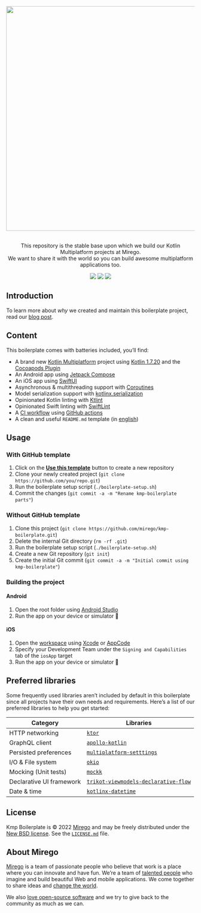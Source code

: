<div align="center">
  <img src="https://user-images.githubusercontent.com/5982196/202266973-6cec2e9e-627d-4a97-a664-eef04d1e07d3.png" width="600" />
  <p><br />This repository is the stable base upon which we build our Kotlin Multiplatform projects at Mirego.<br />We want to share it with the world so you can build awesome multiplatform applications too.</p>
  <a href="https://github.com/mirego/kmp-boilerplate/actions/workflows/ci.yml"><img src="https://github.com/mirego/kmp-boilerplate/actions/workflows/ci.yaml/badge.svg"/></a>
  <a href="https://kotlinlang.org/"><img src="https://img.shields.io/badge/kotlin-1.7.20-blue.svg?logo=kotlin"/></a>
  <a href="https://opensource.org/licenses/BSD-3-Clause"><img src="https://img.shields.io/badge/License-BSD_3--Clause-blue.svg"/></a>
</div>

## Introduction

To learn more about _why_ we created and maintain this boilerplate project, read
our [blog post](https://shift.mirego.com/en/boilerplate-projects).

## Content

This boilerplate comes with batteries included, you’ll find:

- A brand new [Kotlin Multiplatform](https://kotlinlang.org/docs/multiplatform.html) project using
  [Kotlin 1.7.20](https://kotlinlang.org/docs/whatsnew1720.html) and
  the [Cocoapods Plugin](https://kotlinlang.org/docs/native-cocoapods.html)
- An Android app using [Jetpack Compose](https://developer.android.com/jetpack/compose)
- An iOS app using [SwiftUI](https://developer.apple.com/xcode/swiftui)
- Asynchronous & multithreading support
  with [Coroutines](https://kotlinlang.org/docs/coroutines-overview.html)
- Model serialization support
  with [kotlinx.serialization](https://github.com/Kotlin/kotlinx.serialization)
- Opinionated Kotlin linting with [Ktlint](https://github.com/pinterest/ktlint)
- Opinionated Swift linting with [SwiftLint](https://github.com/realm/SwiftLint)
- A [CI workflow](.github/workflows/ci.yaml)
  using [GitHub actions](https://docs.github.com/en/actions)
- A clean and useful `README.md` template (in [english](./BOILERPLATE_README.md))

## Usage

### With GitHub template

1. Click on the [**Use this template**](https://github.com/mirego/kmp-boilerplate/generate)
   button to create a new repository
2. Clone your newly created project (`git clone https://github.com/you/repo.git`)
3. Run the boilerplate setup script (`./boilerplate-setup.sh`)
4. Commit the changes (`git commit -a -m "Rename kmp-boilerplate parts"`)

### Without GitHub template

1. Clone this project (`git clone https://github.com/mirego/kmp-boilerplate.git`)
2. Delete the internal Git directory (`rm -rf .git`)
3. Run the boilerplate setup script (`./boilerplate-setup.sh`)
4. Create a new Git repository (`git init`)
5. Create the initial Git commit (`git commit -a -m "Initial commit using kmp-boilerplate"`)

### Building the project

#### Android

1. Open the root folder using [Android Studio](https://developer.android.com/studio)
2. Run the app on your device or simulator 🚀

#### iOS

1. Open the [workspace](./ios/iosApp.xcworkspace) using [Xcode](https://developer.apple.com/xcode/)
   or [AppCode](https://www.jetbrains.com/objc/)
2. Specify your Development Team under the `Signing and Capabilities` tab of the `iosApp` target
3. Run the app on your device or simulator 🚀

## Preferred libraries

Some frequently used libraries aren’t included by default in this boilerplate since all projects
have their own needs and requirements. Here’s a list of our preferred libraries to help you get
started:

| Category                 | Libraries                                                                                                               |
|--------------------------|-------------------------------------------------------------------------------------------------------------------------|
| HTTP networking          | [`ktor`](https://ktor.io/)                                                                                              |
| GraphQL client           | [`apollo-kotlin`](https://www.apollographql.com/docs/kotlin/)                                                           |
| Persisted preferences    | [`multiplatform-setttings`](https://github.com/russhwolf/multiplatform-settings)                                        |
| I/O & File system        | [`okio`](https://square.github.io/okio/multiplatform/)                                        |
| Mocking (Unit tests)     | [`mockk`](https://mockk.io/)                                                                                            |
| Declarative UI framework | [`trikot-viewmodels-declarative-flow`](https://github.com/mirego/trikot/tree/master/trikot-viewmodels-declarative-flow) |
| Date & time              | [`kotlinx-datetime`](https://github.com/Kotlin/kotlinx-datetime)                              |

## License

Kmp Boilerplate is © 2022 [Mirego](https://www.mirego.com) and may be freely distributed under
the [New BSD license](http://opensource.org/licenses/BSD-3-Clause). See
the [`LICENSE.md`](https://github.com/mirego/kmp-boilerplate/blob/master/LICENSE.md) file.

## About Mirego

[Mirego](https://www.mirego.com) is a team of passionate people who believe that work is a place
where you can innovate and have fun. We’re a team of [talented people](https://life.mirego.com) who
imagine and build beautiful Web and mobile applications. We come together to share ideas
and [change the world](http://www.mirego.org).

We also [love open-source software](https://open.mirego.com) and we try to give back to the
community as much as we can.
